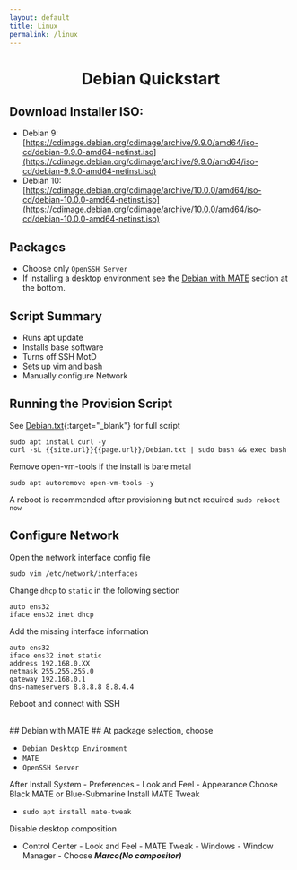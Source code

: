 ```yaml
---
layout: default
title: Linux
permalink: /linux
---
```


# <center>Debian Quickstart</center>

## Download Installer ISO:
* Debian 9: [https://cdimage.debian.org/cdimage/archive/9.9.0/amd64/iso-cd/debian-9.9.0-amd64-netinst.iso](https://cdimage.debian.org/cdimage/archive/9.9.0/amd64/iso-cd/debian-9.9.0-amd64-netinst.iso)
* Debian 10: [https://cdimage.debian.org/cdimage/archive/10.0.0/amd64/iso-cd/debian-10.0.0-amd64-netinst.iso](https://cdimage.debian.org/cdimage/archive/10.0.0/amd64/iso-cd/debian-10.0.0-amd64-netinst.iso)

## Packages
- Choose only `OpenSSH Server`
- If installing a desktop environment see the [Debian with MATE](#debian-with-mate) section at the bottom.

## Script Summary
- Runs apt update
- Installs base software
- Turns off SSH MotD
- Sets up vim and bash
- Manually configure Network

## Running the Provision Script
See [Debian.txt]({{site.url}}{{page.url}}/Debian.txt){:target="_blank"} for full script

```
sudo apt install curl -y
curl -sL {{site.url}}{{page.url}}/Debian.txt | sudo bash && exec bash
```
Remove open-vm-tools if the install is bare metal
```
sudo apt autoremove open-vm-tools -y
```

A reboot is recommended after provisioning but not required
`sudo reboot now`

## Configure Network
Open the network interface config file
```
sudo vim /etc/network/interfaces
```

Change `dhcp` to `static` in the following section
```
auto ens32
iface ens32 inet dhcp
```

Add the missing interface information
```
auto ens32
iface ens32 inet static
address 192.168.0.XX
netmask 255.255.255.0
gateway 192.168.0.1
dns-nameservers 8.8.8.8 8.8.4.4
```

Reboot and connect with SSH

<br>
## Debian with MATE ##
At package selection, choose

- `Debian Desktop Environment`
- `MATE`
- `OpenSSH Server`

After Install
System - Preferences - Look and Feel - Appearance
Choose Black MATE or Blue-Submarine
Install MATE Tweak

 - `sudo apt install mate-tweak`

Disable desktop composition

- Control Center - Look and Feel - MATE Tweak - Windows - Window Manager - Choose ***Marco(No compositor)***
